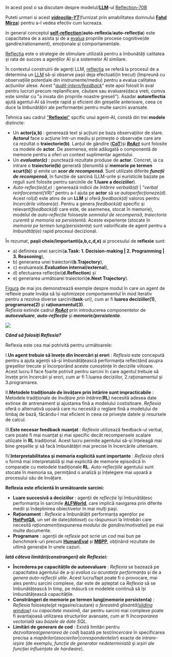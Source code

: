 In acest post o sa discutam despre modelul/[**LLM**](https://huggingface.co/mattshumer/Reflection-Llama-3.1-70B)-ul [Reflection-70B](https://www.unite.ai/ro/reflection-70b-llm-with-self-correcting-cognition-and-leading-performance/)

Puteti urmari si acest [***videoclip-YT***](https://www.youtube.com/watch?v=jZtR7SIEcZs)(furnizat prin amabilitatea domnului [**Fahd Mirza**](https://blog.langchain.dev/reflection-agents/)) pentru a-l vedea efectiv cum lucreaza.

In general conceptul [**self-reflection**](https://en.wikipedia.org/wiki/Self-reflection)(**auto-reflexia**/**auto-reflecția**) este capacitatea de a asista și de a [evalua](https://dev.to/lgrammel/tutorial-create-an-ai-agent-that-reads-wikipedia-for-you-31cm) propriile procese cognitive(de gandire/rationament), emoționale și comportamentale. 

[Reflecția](https://langchain-ai.github.io/langgraphjs/tutorials/reflection/reflection/) este o strategie de stimulare utilizată pentru a îmbunătăți calitatea și rata de succes a agenților AI și a sistemelor AI similare.

În contextul construirii de agenți LLM, [reflecția](https://promptengineering.org/reflexion-an-iterative-approach-to-llm-problem-solving/) se referă la procesul de a determina un [LLM](https://www.unite.ai/ro/overcoming-llm-hallucinations-using-retrieval-augmented-generation-rag/) să-și observe pașii deja efectuati(in trecut) (împreună cu observațiile potențiale din instrumente/mediu) pentru a evalua calitatea acțiunilor alese. Acest "[*audit-intern/feedback*](https://www.promptingguide.ai/techniques/reflexion)" este apoi folosit în aval pentru lucruri precum replanificare, căutare sau evaluare(daca vreti, cumva este similar cu "a invata din propriile noastre greseli"). Asadar **autoreflectia** ajută agentul-AI să învețe rapid și eficient din greșelile anterioare, ceea ce duce la îmbunătățiri ale performanței pentru multe sarcini avansate.

Tehnica sau cadrul ["**Reflexiei**"](https://www.promptingguide.ai/techniques/reflexion) spcific unui agent-AI, constă din trei **modele** distincte:

 - Un **actor(a,b)** : generează text și acțiuni pe baza observațiilor de stare.
                  **Actorul** face o acțiune într-un mediu și primește o observație care are ca rezultat o **traiectorie(b)**.
                  Lanțul de gândire ([**CoT**](https://www.promptingguide.ai/techniques/cot))și [***ReAct***](https://www.promptingguide.ai/techniques/react) sunt folosite ca modele de **actor**.
                  De asemenea, este adăugată o componentă de memorie pentru a oferi un context suplimentar agentului.
 - Un ***evaluator(c)*** : punctează rezultate produse de **actor**.
                      Concret, ia ca intrare o **traiectorie(b)** generată (denumită și **memorie pe termen scurt(b)**) și emite un ***scor de recompensă***.
                      Sunt utilizate diferite ***funcții de recompensă***, în funcție de sarcină (LLM-urile și euristicile bazate pe reguli sunt folosite pentru sarcinile de **1.luare a deciziilor**).
 - *Auto-reflecție(d,e)* : generează indicii de *întărire verbală(d)* | *"verbal reinforcement(VR)"* pentru a-l ajuta pe **actor** să se *autoperfecționeze(d)*.
                        Acest rol(*d*) este atins de un **LLM** și oferă *feedback(d)* valoros pentru *încercările viitoare(e)*.
                        Pentru a genera *feedback(d)* specific și relevant(*feedback(d)* care este, de asemenea, stocat în memorie),
                        modelul de *auto-reflecție* folosește *semnalul de recompensă*, *traiectoria curentă* și *memoria sa persistentă*.
                        Aceste experiențe (stocate în *memoria pe termen lung/persistenta*) sunt valorificate de agent pentru a *îmbunătăți(e)* rapid procesul decizional.

În rezumat, **pașii cheie/importanti(a,b,c,d,e)** ai procesului de **reflexie** sunt:

 - a) definirea unei sarcini(**a.Task: 1. Decision-making | 2. Programming | 3. Reasoning**),
 - b) generarea unei traiectorii(**b.Trajectory**),
 - c) evaluarea(**c.Evaluation internal/external**),
 - d) efectuarea reflecției(**d.Reflection**) și
 - e) generarea următoarei traiectorii(**e.Next Trajectory**).

[Figura](https://www.promptingguide.ai/_next/image?url=%2F_next%2Fstatic%2Fmedia%2Freflexion-examples.7558c279.png&w=1920&q=75) de mai jos demonstrează exemple despre modul în care un agent de reflexie poate învăța să își optimizeze comportamentul în mod iterativ pentru a rezolva diverse sarcini(**task**-uri), cum ar fi **luarea deciziilor(1)**, **programarea(2)** și **raționamentul(3)**.<br/>*Reflexia* extinde cadrul [***ReAct***](https://paperswithcode.com/paper/react-synergizing-reasoning-and-acting-in) prin introducerea componentelor de ***autoevaluare***, ***auto-reflecție*** și ***memorie/persistenta***.

[<img src="https://www.promptingguide.ai/_next/image?url=%2F_next%2Fstatic%2Fmedia%2Freflexion-examples.7558c279.png&w=1920&q=75">]([https://link-to-your-URL/](https://www.promptingguide.ai/techniques/reflexion))

***Când să folosiți Reflexia?***

Reflexia este cea mai potrivită pentru următoarele:

I.**Un agent trebuie să învețe din încercări și erori** : *Reflexia* este concepută pentru a ajuta agenții să-și îmbunătățească performanța reflectând asupra greșelilor trecute și încorporând aceste cunoștințe în deciziile viitoare. Acest lucru îl face foarte potrivit pentru sarcini în care agentul trebuie să învețe prin încercări și erori, cum ar fi 1.luarea deciziilor, 2.raționamentul și 3.programarea.

II.**Metodele tradiționale de învățare prin întărire sunt impracticabile** : Metodele tradiționale de *învățare prin întărire*(**RL**) necesită adesea date extinse de antrenament și ajustarea fină a modelului costisitoare. *Reflexia* oferă o alternativă ușoară care nu necesită o reglare fină a modelului de limbaj de bază, făcându-l mai eficient în ceea ce privește datele și resursele de calcul.

III.**Este necesar feedback nuanțat** : *Reflexia* utilizează feedback-ul verbal, care poate fi mai nuanțat și mai specific decât recompensele scalare utilizate în **RL** tradițional. Acest lucru permite agentului să-și înțeleagă mai bine greșelile și să facă îmbunătățiri mai precise în încercările ulterioare.

IV.**Interpretabilitatea și memoria explicită sunt importante** : *Reflexia* oferă o formă mai interpretabilă și mai explicită de memorie episodică în comparație cu metodele tradiționale **RL**. *Auto-reflecțiile* agentului sunt stocate în memoria sa, permițând o analiză și înțelegere mai ușoară a procesului său de învățare.

**Reflexia este eficientă în următoarele sarcini:**

 - **Luare succesivă a deciziilor** : agenții de *reflecție* își îmbunătățesc performanța în sarcinile [**ALFWorld**](https://paperswithcode.com/dataset/alfworld), care implică navigarea prin diferite medii și îndeplinirea obiectivelor în mai mulți pași.
 - **Raționament** : *Reflexia* a îmbunătățit performanța agenților pe [**HotPotQA**](https://www.youtube.com/watch?v=Qz_2KjNfa7I), un set de date(*dataset*) cu răspunsuri la întrebări care necesită *raționament*(expunerea *modului de gandire/motivatiei*) pe mai multe documente.
 - **Programare** : agenții de *reflexie* pot scrie un *cod* mai bun pe *benchmark*-uri precum [**HumanEval**](https://github.com/turintech/reflexion-human-eval) și [**MBPP**](https://paperswithcode.com/paper/reflexion-language-agents-with-verbal), obținând rezultate de ultimă generație în unele cazuri.

***Iată câteva limitări(constrangeri) ale Reflexiei:***

 - **Încrederea pe capacitățile de autoevaluare** : *Reflexia* se bazează pe capacitatea agentului de a-și *evalua cu acuratețe performanța* și de a *genera auto-reflecții utile*. Acest lucru/fapt poate fi o provocare, mai ales pentru sarcini complexe, dar este de așteptat ca *Reflexia* să se îmbunătățească în timp, pe măsură ce modelele continuă să își îmbunătățească capacitățile.
 - **Constrângeri de memorie pe termen lung(memorie persistenta)** : *Reflexia* folosește(pt regasire/cautare) o *fereastră glisantă([sliding window](https://pcom.pages.upb.ro/labs/lab6/sliding_window.html))* cu *capacitate maximă*, dar pentru sarcini mai complexe poate fi avantajoasă utilizarea structurilor avansate, cum ar fi *încorporarea vectorială* sau *bazele de date SQL*.
 - **Limitări de generare de cod** : Există limitări pentru *dezvoltarea*(*generarea de cod*) bazată pe *test/incercare* în specificarea precisa a *mapărilor*(*asocierilor*|*corespondentelor*) exacte de *intrare-ieșire* (de exemplu, *funcție de generator nedeterministă* și *ieșiri ale funcției influențate de hardware*).

